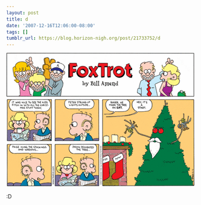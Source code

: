 ```yaml
---
layout: post
title: d
date: '2007-12-16T12:06:00-08:00'
tags: []
tumblr_url: https://blog.horizon-nigh.org/post/21733752/d
---
```

 ![](/tumblr_files/esMkTd8Se31fpc5nBX3IwLnk_640.gif)  

:D

